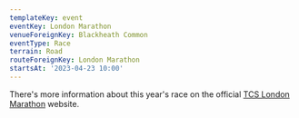 ```yaml
---
templateKey: event
eventKey: London Marathon
venueForeignKey: Blackheath Common
eventType: Race
terrain: Road
routeForeignKey: London Marathon
startsAt: '2023-04-23 10:00'
---
```

There's more information about this year's race on the official [TCS London Marathon](https://www.tcslondonmarathon.com/)
website. 
